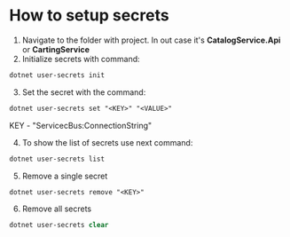 # How to setup secrets

1. Navigate to the folder with project. In out case it's __CatalogService.Api__ or __CartingService__
2. Initialize secrets with command:
```ps
dotnet user-secrets init
```
3. Set the secret with the command:
```ps
dotnet user-secrets set "<KEY>" "<VALUE>"
```
KEY - "ServicecBus:ConnectionString"

4. To show the list of secrets use next command:
```ps
dotnet user-secrets list
```
5. Remove a single secret
```ps
dotnet user-secrets remove "<KEY>"
```
6. Remove all secrets
```ps
dotnet user-secrets clear
```